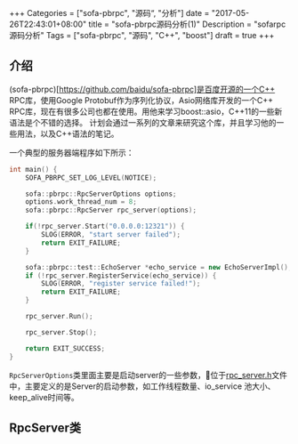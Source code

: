 +++
Categories = ["sofa-pbrpc", "源码“, "分析"]
date = "2017-05-26T22:43:01+08:00"
title = "sofa-pbrpc源码分析(1)"
Description = "sofarpc 源码分析"
Tags = ["sofa-pbrpc", "源码", "C++", "boost"]
draft =  true
+++

## 介绍
(sofa-pbrpc)[https://github.com/baidu/sofa-pbrpc]是百度开源的一个C++ RPC库，使用Google Protobuf作为序列化协议，Asio网络库开发的一个C++ RPC库，现在有很多公司也都在使用。用他来学习boost::asio，C++11的一些新语法是个不错的选择。
计划会通过一系列的文章来研究这个库，并且学习他的一些用法，以及C++语法的笔记。

一个典型的服务器端程序如下所示：
```C++
int main() {
    SOFA_PBRPC_SET_LOG_LEVEL(NOTICE);

    sofa::pbrpc::RpcServerOptions options;
    options.work_thread_num = 8;
    sofa::pbrpc::RpcServer rpc_server(options);

    if(!rpc_server.Start("0.0.0.0:12321")) {
        SLOG(ERROR, "start server failed");
        return EXIT_FAILURE;
    }

    sofa::pbrpc::test::EchoServer *echo_service = new EchoServerImpl();
    if (!rpc_server.RegisterService(echo_service)) {
        SLOG(ERROR, "register service failed!");
        return EXIT_FAILURE;
    }

    rpc_server.Run();

    rpc_server.Stop();

    return EXIT_SUCCESS;
}
```

`RpcServerOptions`类里面主要是启动server的一些参数，位于[rpc_server.h](https://github.com/baidu/sofa-pbrpc/blob/master/src/sofa/pbrpc/rpc_server.h#L23)文件中，主要定义的是Server的启动参数，如工作线程数量、io_service 池大小、keep_alive时间等。

## RpcServer类





